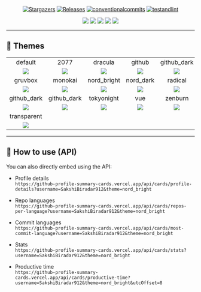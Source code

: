 <div align="center">
  
   <p align="center">
      <a href="https://github.com/SakshiBiradar912/github-profile-summary-cards/stargazers">
      <img alt="Stargazers" src="https://img.shields.io/github/stars/vn7n24fzkq/github-profile-summary-cards?style=for-the-badge&logo=github&color=f4dbd6&logoColor=D9E0EE&labelColor=302D41"></a>
      <a href="https://github.com/vn7n24fzkq/github-profile-summary-cards/releases/latest">
      <img alt="Releases" src="https://img.shields.io/github/release/vn7n24fzkq/github-profile-summary-cards.svg?style=for-the-badge&logo=semantic-release&color=f5bde6&logoColor=D9E0EE&labelColor=302D41"/></a>
      <a href="https://www.conventionalcommits.org/en/v1.0.0/">
      <img alt="conventionalcommits" src="https://img.shields.io/badge/Conventional%20Commits-1.0.0-%23FE5196?style=for-the-badge&logo=conventionalcommits&color=ee99a0&logoColor=D9E0EE&labelColor=302D41"></a>
      <a href="https://github.com/vn7n24fzkq/github-profile-summary-cards/actions/workflows/github-action.yml">
      <img alt="testandlint" src="https://img.shields.io/github/actions/workflow/status/vn7n24fzkq/github-profile-summary-cards/test-and-lint.yml?branch=main&label=Test%20and%20Lint&style=for-the-badge&color=a6da95"></a>
   </p>
</div>

<div align="center">

<!-- 🔥 Your GitHub summary cards -->

![](https://raw.githubusercontent.com/SakshiBiradar912/SakshiBiradar912/main/profile-summary-card-output/github_dark/0-profile-details.svg)
![](https://raw.githubusercontent.com/SakshiBiradar912/SakshiBiradar912/main/profile-summary-card-output/github_dark/1-repos-per-language.svg)
![](https://raw.githubusercontent.com/SakshiBiradar912/SakshiBiradar912/main/profile-summary-card-output/github_dark/2-most-commit-language.svg)
![](https://raw.githubusercontent.com/SakshiBiradar912/SakshiBiradar912/main/profile-summary-card-output/github_dark/3-stats.svg)
![](https://raw.githubusercontent.com/SakshiBiradar912/SakshiBiradar912/main/profile-summary-card-output/github_dark/4-productive-time.svg)

</div>

---

## 🎨 Themes

|   |   |   |   |   |
|:---:|:---:|:---:|:---:|:---:|
|default|2077|dracula|github|github_dark|
|![](https://github-profile-summary-cards.vercel.app/api/cards/profile-details?username=SakshiBiradar912&theme=default)|![](https://github-profile-summary-cards.vercel.app/api/cards/profile-details?username=SakshiBiradar912&theme=2077)|![](https://github-profile-summary-cards.vercel.app/api/cards/profile-details?username=SakshiBiradar912&theme=dracula)|![](https://github-profile-summary-cards.vercel.app/api/cards/profile-details?username=SakshiBiradar912&theme=github)|![](https://github-profile-summary-cards.vercel.app/api/cards/profile-details?username=SakshiBiradar912&theme=github_dark)|
|gruvbox|monokai|nord_bright|nord_dark|radical|
|![](https://github-profile-summary-cards.vercel.app/api/cards/profile-details?username=SakshiBiradar912&theme=gruvbox)|![](https://github-profile-summary-cards.vercel.app/api/cards/profile-details?username=SakshiBiradar912&theme=monokai)|![](https://github-profile-summary-cards.vercel.app/api/cards/profile-details?username=SakshiBiradar912&theme=nord_bright)|![](https://github-profile-summary-cards.vercel.app/api/cards/profile-details?username=SakshiBiradar912&theme=nord_dark)|![](https://github-profile-summary-cards.vercel.app/api/cards/profile-details?username=SakshiBiradar912&theme=radical)|
|github_dark|github_dark|tokyonight|vue|zenburn|
|![](https://github-profile-summary-cards.vercel.app/api/cards/profile-details?username=SakshiBiradar912&theme=github_dark)|![](https://github-profile-summary-cards.vercel.app/api/cards/profile-details?username=SakshiBiradar912&theme=github_dark)|![](https://github-profile-summary-cards.vercel.app/api/cards/profile-details?username=SakshiBiradar912&theme=tokyonight)|![](https://github-profile-summary-cards.vercel.app/api/cards/profile-details?username=SakshiBiradar912&theme=vue)|![](https://github-profile-summary-cards.vercel.app/api/cards/profile-details?username=SakshiBiradar912&theme=zenburn)|
|transparent|
|![](https://github-profile-summary-cards.vercel.app/api/cards/profile-details?username=SakshiBiradar912&theme=transparent)|

---

## 📌 How to use (API)
You can also directly embed using the API:

- Profile details  
  `https://github-profile-summary-cards.vercel.app/api/cards/profile-details?username=SakshiBiradar912&theme=nord_bright`

- Repo languages  
  `https://github-profile-summary-cards.vercel.app/api/cards/repos-per-language?username=SakshiBiradar912&theme=nord_bright`

- Commit languages  
  `https://github-profile-summary-cards.vercel.app/api/cards/most-commit-language?username=SakshiBiradar912&theme=nord_bright`

- Stats  
  `https://github-profile-summary-cards.vercel.app/api/cards/stats?username=SakshiBiradar912&theme=nord_bright`

- Productive time  
  `https://github-profile-summary-cards.vercel.app/api/cards/productive-time?username=SakshiBiradar912&theme=nord_bright&utcOffset=8`
